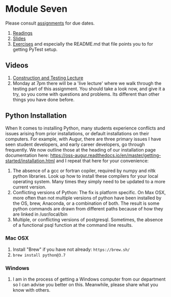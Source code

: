 # Module Seven
Please consult [assignments](./references/assignments.md) for due dates. 
1. [Readings](./readings/readings.md)
2. [Slides](./slides)
3. [Exercises](./exercises/exercises.md) and especially the README.md that file points you to for getting PyTest setup. 

## Videos
1. [Construction and Testing Lecture](https://vimeo.com/465596201)
2. Monday at 7pm there will be a 'live lecture' where we walk through the testing part of this assignment.  You should take a look now, and give it a try, so you come with questions and problems. Its different than other things you have done before. 

## Python Installation

When It comes to installing Python, many students experience conflicts and issues arising from prior installations, or default installations on their computers. For example, with Augur, there are three primary issues I have seen student developers, and early career developers, go through frequently. We now outline those at the heading of our installation page documentation here: https://oss-augur.readthedocs.io/en/master/getting-started/installation.html and I repeat that here for your convenience: 

1. The absence of a gcc or fortran copiler, required by numpy and nltk python libraries. Look up how to install these compilers for your local operating system. Many times they simply need to be updated to a more current version.
2. Conflicting versions of Python: The fix is platform specific. On Max OSX, more often than not multiple versions of python have been installed by the OS, brew, Anaconda, or a combination of both. The result is some python commands are drawn from different paths because of how they are linked in /usr/local/bin
3. Multiple, or conflicting versions of postgresql. Sometimes, the absence of a functional psql function at the command line results.


### Mac OSX
1. Install "Brew" if you have not already: `https://brew.sh/`
2. `brew install python@3.7`

### Windows
1. I am in the process of getting a Windows computer from our department so I can advise you better on this. Meanwhile, please share what you know with others. 
